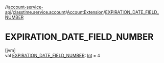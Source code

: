 //[account-service-api](../../../index.md)/[classtime.service.account](../index.md)/[AccountExtension](index.md)/[EXPIRATION_DATE_FIELD_NUMBER](-e-x-p-i-r-a-t-i-o-n_-d-a-t-e_-f-i-e-l-d_-n-u-m-b-e-r.md)

# EXPIRATION_DATE_FIELD_NUMBER

[jvm]\
val [EXPIRATION_DATE_FIELD_NUMBER](-e-x-p-i-r-a-t-i-o-n_-d-a-t-e_-f-i-e-l-d_-n-u-m-b-e-r.md): [Int](https://kotlinlang.org/api/latest/jvm/stdlib/kotlin/-int/index.html) = 4

